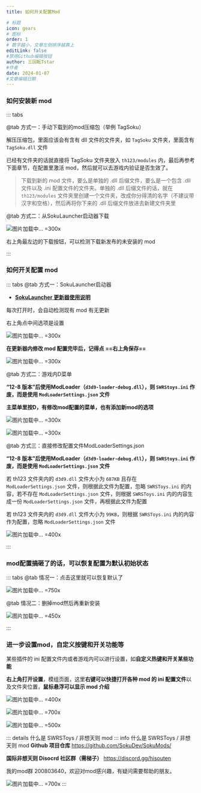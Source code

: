 ```yaml
---
title: 如何开关配置Mod

# 标题
icon: gears
# 图标
order: 1
# 数字越小，文章左侧排序越靠上
editLink: false
#禁用Github编辑按钮
author: 三回転Tstar
#作者
date: 2024-01-07
#文章编辑日期
---
```


### 如何安装新 mod
::: tabs

@tab 方式一：手动下载到的mod压缩包（举例 TagSoku）

解压压缩包，里面应该会有含有 dll 文件的文件夹，如 `TagSoku` 文件夹，里面含有 `TagSoku.dll` 文件

已经有文件夹的话就直接将 TagSoku 文件夹放入 `th123/modules` 内，最后再参考下面章节，在配置里激活 mod，然后就可以去游戏内验证是否生效了。


> 下载到新的 mod 文件，要么是单独的 .dll 后缀文件，要么是一个包含 .dll 文件以及 .ini 配置文件的文件夹。单独的 .dll 后缀文件的话，就在 `th123/modules` 文件夹里创建一个文件夹，改成你分得清的名字（不建议带汉字和空格），然后再将你下来的 .dll 后缀文件放进去新建文件夹里

@tab 方式二：从SokuLauncher启动器下载

![图片加载中... =300x](https://bu.dusays.com/2024/01/21/65acec4d9e149.webp "右上角")

右上角最左边的下载按钮，可以检测下载新发布的未安装的 mod

:::

### 如何开关配置 mod

::: tabs
@tab 方式一：SokuLauncher启动器

- [**SokuLauncher 更新器使用说明**](/FAQ/update.html)


每次打开时，会自动检测现有 mod 有无更新

右上角点中间选项是设置

![图片加载中... =300x](https://bu.dusays.com/2024/01/21/65acec4d9e149.webp "右上角点中间选项是设置")


**在更新器内修改 mod 配置完毕后，记得点 ==右上角保存==**

![图片加载中... =300x](https://bu.dusays.com/2024/01/21/65acec60cfc0e.webp "在更新器内修改 mod 配置完毕后，记得点右上角保存")

@tab 方式二：游戏内D菜单


**“12-8 版本”后使用ModLoader（`d3d9-loader-debug.dll`），则 `SWRStoys.ini` 作废，而是使用 `ModLoaderSettings.json` 文件**

**主菜单里按D，有修改mod配置的菜单，也有添加新mod的选项**

![图片加载中... =300x](https://bu.dusays.com/2024/01/21/65acecd975153.webp "看右上角，主菜单里按D，有修改mod配置的菜单")

![图片加载中... =300x](https://bu.dusays.com/2024/01/21/65acece85cf42.webp " ")

@tab 方式三：直接修改配置文件ModLoaderSettings.json

**“12-8 版本”后使用ModLoader（`d3d9-loader-debug.dll`），则 `SWRStoys.ini` 作废，而是使用 `ModLoaderSettings.json` 文件**

若 th123 文件夹内的 `d3d9.dll` 文件大小为 `687KB` 且存在 `ModLoaderSettings.json` 文件，则根据此文件为配置，忽略 `SWRSToys.ini` 的内容，若不存在 `ModLoaderSettings.json` 文件，则根据 `SWRSToys.ini` 内的内容生成一份 `ModLoaderSettings.json` 文件，再根据此文件为配置

若 th123 文件夹内的 `d3d9.dll` 文件大小为 `99KB`，则根据 `SWRSToys.ini` 内的内容作为配置，忽略 `ModLoaderSettings.json` 文件

![图片加载中... =400x](https://bu.dusays.com/2024/10/26/671ca75d47ab1.webp "ModLoaderSettings.json 文件")

:::


### mod配置搞砸了的话，可以恢复配置为默认初始状态

<!-- #region ModReset -->

::: tabs
@tab 情况一：点击这里就可以恢复默认了

![图片加载中... =750x](https://bu.dusays.com/2024/02/18/65d1d3683f7a8.png "不小心搞砸了的话，点击这里就可以恢复默认了 `[修复]【 恢复默认 Mod 配置 】.bat`")

@tab 情况二：删掉mod然后再重新安装

![图片加载中... =450x](https://bu.dusays.com/2024/10/26/671ca745639f8.webp "删掉mod然后再重新安装")

:::
<!-- #endregion ModReset -->


### 进一步设置mod，自定义按键和开关功能等

某些插件的 ini 配置文件内或者游戏内可以进行设置，如**自定义热键和开关某些功能**

**右上角打开设置**，模组页面，这里**右键可以快捷打开各种 mod 的 ini 配置文件**以及文件夹位置，**鼠标悬浮可以显示 mod 介绍**

![图片加载中... =400x](https://bu.dusays.com/2024/01/21/65acc1d186370.webp "SokuLauncher 更新器，这里右键可以快捷打开 ini 配置文件")

![图片加载中... =700x](https://bu.dusays.com/2024/01/31/65ba67f4278ce.png "在 modules 文件夹内，各个 mod 的文件夹，有些含有 ini 文件可供设置")

![图片加载中... =500x](https://bu.dusays.com/2024/10/26/671ca72cbf51c.webp "有些含有 ini 文件可供设置")


::: details 什么是 SWRSToys / 非想天则 mod
::: info 什么是 SWRSToys / 非想天则 mod
**Github 项目仓库**  https://github.com/SokuDev/SokuMods/

**国际非想天则 Disocrd 社区群（需梯子）**  https://discord.gg/hisouten

我的mod群 200803640，欢迎对mod感兴趣，有疑问需要帮助的朋友。

![图片加载中... =700x](https://bu.dusays.com/2024/01/21/65aced2c30715.webp "三件套组成 SWRSToys")
:::

